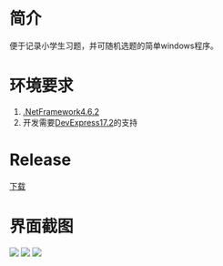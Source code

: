 # 简介
便于记录小学生习题，并可随机选题的简单windows程序。
# 环境要求
1. [.NetFramework4.6.2](https://dotnet.microsoft.com/download/dotnet-framework)
2. 开发需要[DevExpress17.2](https://www.devexpress.com)的支持
# Release
[下载](https://github.com/tigerwei209/TestCollection/releases/download/v1.0/Release.rar)
# 界面截图
![](https://user-images.githubusercontent.com/5524525/58305813-03dd3400-7e2c-11e9-8b0b-991f8c48ea8b.png)
![](https://user-images.githubusercontent.com/5524525/58305815-03dd3400-7e2c-11e9-8704-1a82cc0c8d27.png)
![](https://user-images.githubusercontent.com/5524525/58305817-03dd3400-7e2c-11e9-887d-0db8459d3b50.png)
